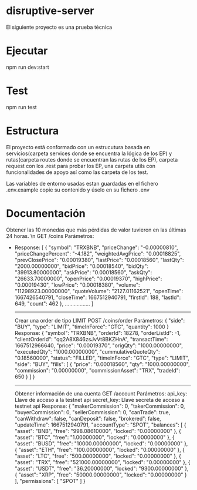 # disruptive-server

El siguiente proyecto es una prueba técnica

# Ejecutar

npm run dev:start

# Test

npm run test

# Estructura

El proyecto está conformado con un estrucutura basada en servicios(carpeta services donde se encuentra
la lógica de los EP) y rutas(carpeta routes donde se encuentran las rutas de los EP), carpeta request con los
.rest para probar los EP, una carpeta utils con funcionalidades de apoyo así como las carpeta de los test.

Las variables de entorno usadas estan guardadas en el fichero .env.example copie su contenido y úselo en su fichero .env

# Documentación

Obtener las 10 monedas que más pérdidas de valor tuvieron en las últimas 24 horas. \n
GET /coins
Parámetros:

-   Response:
    [
    {
    "symbol": "TRXBNB",
    "priceChange": "-0.00000810",
    "priceChangePercent": "-4.182",
    "weightedAvgPrice": "0.00018825",
    "prevClosePrice": "0.00019380",
    "lastPrice": "0.00018560",
    "lastQty": "2000.00000000",
    "bidPrice": "0.00018540",
    "bidQty": "39913.80000000",
    "askPrice": "0.00018560",
    "askQty": "26633.70000000",
    "openPrice": "0.00019370",
    "highPrice": "0.00019430",
    "lowPrice": "0.00018380",
    "volume": "11298923.00000000",
    "quoteVolume": "2127.01162521",
    "openTime": 1667426540791,
    "closeTime": 1667512940791,
    "firstId": 188,
    "lastId": 649,
    "count": 462
    },
    .................
    ]
    ***
    Crear una order de tipo LIMIT
    POST /coins/order
    Parámetros:
    {
    "side": "BUY",
    "type": "LIMIT",
    "timeInForce": "GTC",
    "quantity": 1000
    }
    Response:
    {
    "symbol": "TRXBNB",
    "orderId": 18278,
    "orderListId": -1,
    "clientOrderId": "qq2A8X846zsJvVt8BKZHnA",
    "transactTime": 1667512966640,
    "price": "0.00019370",
    "origQty": "1000.00000000",
    "executedQty": "1000.00000000",
    "cummulativeQuoteQty": "0.18560000",
    "status": "FILLED",
    "timeInForce": "GTC",
    "type": "LIMIT",
    "side": "BUY",
    "fills": [
    {
    "price": "0.00018560",
    "qty": "1000.00000000",
    "commission": "0.00000000",
    "commissionAsset": "TRX",
    "tradeId": 650
    }
    ]
    }
    ***
    Obtener información de una cuenta
    GET /account
    Parámetros:
    api_key: Llave de acceso a la testnet api
    secret_key: Llave secreta de acceso a testnet api
    Response:
    {
    "makerCommission": 0,
    "takerCommission": 0,
    "buyerCommission": 0,
    "sellerCommission": 0,
    "canTrade": true,
    "canWithdraw": false,
    "canDeposit": false,
    "brokered": false,
    "updateTime": 1667512940791,
    "accountType": "SPOT",
    "balances": [
    {
    "asset": "BNB",
    "free": "998.08610000",
    "locked": "0.00000000"
    },
    {
    "asset": "BTC",
    "free": "1.00000000",
    "locked": "0.00000000"
    },
    {
    "asset": "BUSD",
    "free": "10000.00000000",
    "locked": "0.00000000"
    },
    {
    "asset": "ETH",
    "free": "100.00000000",
    "locked": "0.00000000"
    },
    {
    "asset": "LTC",
    "free": "500.00000000",
    "locked": "0.00000000"
    },
    {
    "asset": "TRX",
    "free": "521000.00000000",
    "locked": "0.00000000"
    },
    {
    "asset": "USDT",
    "free": "36.20000000",
    "locked": "9300.00000000"
    },
    {
    "asset": "XRP",
    "free": "50000.00000000",
    "locked": "0.00000000"
    }
    ],
    "permissions": [
    "SPOT"
    ]
    }
